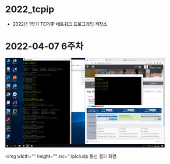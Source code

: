 # 2022_tcpip
- 2022년 1학기 TCP/IP 네트워크 프로그래밍 저장소

# 2022-04-07 6주차 
<img width="" height="" src="./pic/TCPIP 6주차.png"></img>

<img width="" height="" src="./pic/udp 통신 결과 화면.
